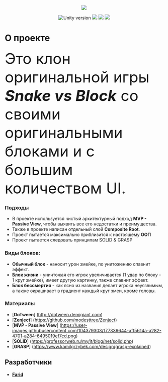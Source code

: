 <p align="center">
   <img src = "https://user-images.githubusercontent.com/104379303/177337705-9ba6c5b6-71e5-46c6-95fc-79816e31fabf.png">
</p>

<p align="center">
   <img src = "https://img.shields.io/badge/Движок-Unity%202021.2.5-blue" alt = "Unity version">
   <img src = "https://img.shields.io/badge/Язык-C%23-ff69b4">
  <img src = "https://img.shields.io/badge/Подход%20-MVP-red">
  <img src = "https://img.shields.io/badge/Платформа%20-Android-important" >
</p>


# **О проекте**
  <font size="48"> Это клон оригинальной игры  ***Snake **vs** Block*** со своими оригинальными блоками и с большим количеством UI.</font> 

### Подходы
 - В проекте используется чистый архитектурный подход **MVP - Passive View**, чтобы выявить все его недостатки и преимущества. 
 - Также в проекте написан отдельный слой **Composite Root**.
 - Проект пытается максимально приблизится к настоящему **ООП**
 - Проект пытается следовать принципам  SOLID & GRASP
 
### Виды блоков:
 - **Обычный блок** - наносит урон змейке, по унитожению спавнит эффект.
 - **Блок жизни** - уничтожая его игрок увеличивается (1 удар по блоку - 1 круг змейке), имеет другую картинку, также спавнит эффект.
 - **Блок бессмертия** - как ясно из названия делает игрока неуязвимым, а также окрашивает в градиент каждый круг змеи, кроме головы.

### Материалы

- [**DoTween**] (http://dotween.demigiant.com)
- [**Zenject**] (https://github.com/modesttree/Zenject)
- [**MVP - Passive View**] (https://user-images.githubusercontent.com/104379303/177339644-aff5614a-a282-4701-a284-6495019ef7cd.png)
- [**SOLID**] (https://professorweb.ru/my/it/blog/net/solid.php)
- [**GRASP**] (https://www.kamilgrzybek.com/design/grasp-explained)

## Разработчики

- [**Farid**](https://github.com/Farid357)
